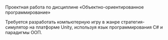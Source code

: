 Проектная работа по дисциплине «Объектно-ориентированное
программирование»

Требуется разработать компьютерную игру в жанре стратегия-симулятор
на платформе Unity, используя язык программирования C# и парадигмы
ООП.

